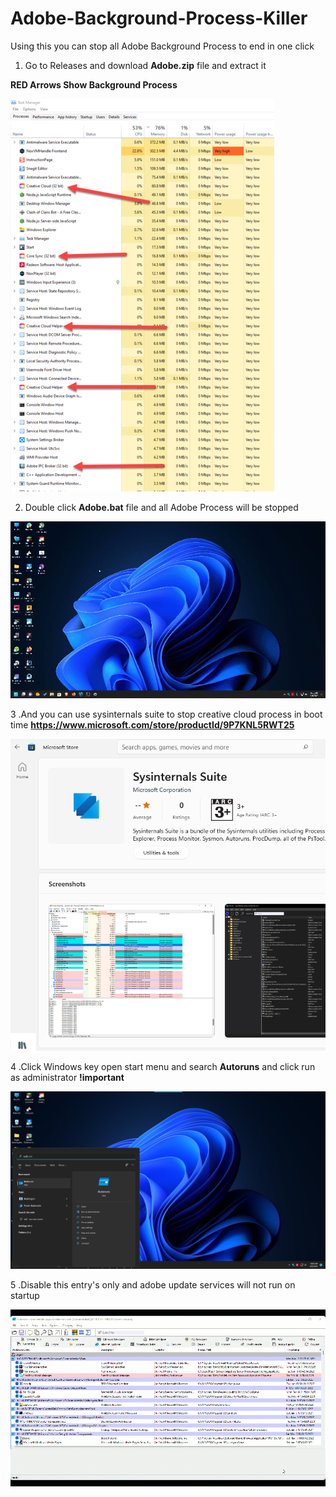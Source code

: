 # Adobe-Background-Process-Killer
Using this you can stop all Adobe Background Process to end in one click

1. Go to Releases and download **Adobe.zip** file and extract it

**RED Arrows Show Background Process**

![](taskManager.png)

2. Double click **Adobe.bat** file and all Adobe Process will be stopped

![](run.gif)

3 .And you can use sysinternals suite to stop creative cloud process in boot time
**https://www.microsoft.com/store/productId/9P7KNL5RWT25**

![img.png](img.png)

4 .Click Windows key open start menu and search **Autoruns** and click run as administrator **!important**

![](start.png)

5 .Disable this entry's only and  adobe update services will not run on startup

![](2022-03-06_08-00-18.gif)

